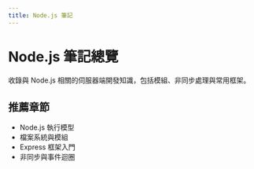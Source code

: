 ```yaml
---
title: Node.js 筆記
---
```


# Node.js 筆記總覽

收錄與 Node.js 相關的伺服器端開發知識，包括模組、非同步處理與常用框架。

## 推薦章節
- Node.js 執行模型
- 檔案系統與模組
- Express 框架入門
- 非同步與事件迴圈
